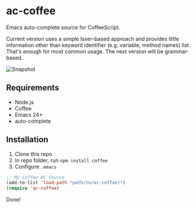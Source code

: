 ac-coffee
=========

Emacs auto-complete source for CoffeeScript.

Current version uses a simple laxer-based approach and provides little information other than keyword identifier (e.g. variable, method names) list. 
That's enough for most common usage. 
The next version will be grammar-based.

![Snapshot](http://project.catx.me/ac-coffee/snapshot.png "ac-coffee")

Requirements
--------

* Node.js
* Coffee
* Emacs 24+
* auto-complete

Installation
--------

1. Clone this repo
2. In repo folder, run ```npm install coffee```
3. Configure ```.emacs```

```lisp
;; My Coffee AC Source
(add-to-list 'load-path "path/to/ac-coffee/")
(require 'ac-coffee)
```

Done!

